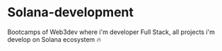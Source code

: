 # Solana-development
Bootcamps of Web3dev where i'm developer Full Stack, all projects i'm develop on Solana ecosystem 🔥

